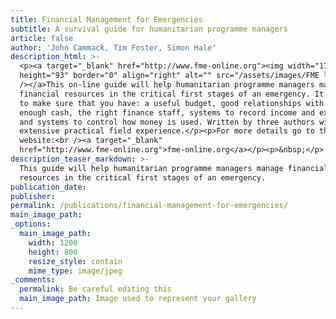 ```yaml
---
title: Financial Management for Emergencies
subtitle: A survival guide for humanitarian programme managers
article: false
author: 'John Cammack, Tim Foster, Simon Hale'
description_html: >-
  <p><a target="_blank" href="http://www.fme-online.org"><img width="175"
  height="93" border="0" align="right" alt="" src="/assets/images/FME logo.gif"
  /></a>This on-line guide will help humanitarian programme managers manage
  financial resources in the critical first stages of an emergency. It will help
  to make sure that you have: a useful budget, good relationships with donors,
  enough cash, the right finance staff, systems to record income and expenditure
  and systems to control how money is used. Written by three authors with
  extensive practical field experience.</p><p>For more details go to the
  website:<br /><a target="_blank"
  href="http://www.fme-online.org">fme-online.org</a></p><p>&nbsp;</p>
description_teaser_markdown: >-
  This guide will help humanitarian programme managers manage financial
  resources in the critical first stages of an emergency.
publication_date:
publisher:
permalink: /publications/financial-management-for-emergencies/
main_image_path:
_options:
  main_image_path:
    width: 1200
    height: 800
    resize_style: contain
    mime_type: image/jpeg
_comments:
  permalink: Be careful editing this
  main_image_path: Image used to represent your gallery
---
```


